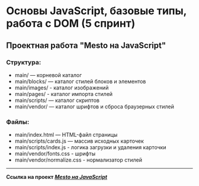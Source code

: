 # Основы JavaScript, базовые типы, работа с DOM (5 спринт)
## Проектная работа "Mesto на JavaScript"

### Структура:
- main/ — корневой каталог
- main/blocks/ — каталог стилей блоков и элементов
- main/images/ - каталог изображений
- main/pages/ - каталог импорта стилей
- main/scripts/ — каталог скриптов
- main/vendor/ — каталог шрифтов и сброса браузерных стилей

### Файлы:
- main/index.html — HTML-файл страницы
- main/scripts/cards.js — массив исходных карточек
- main/scripts/index.js - логика загрузки и удаления карточки
- main/vendor/fonts.css - шрифты
- main/vendor/normalize.css - нормализатор стилей

____
**Ссылка на проект _[Mesto на JavaScript](https://github.com/alexandr-rodionov/mesto-project-ff.git)_**
